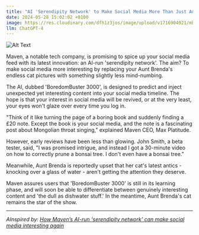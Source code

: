 ```yaml
---
title: "AI 'Serendipity Network' to Make Social Media More Than Just Aunt Brenda's Cat Pictures "
date: 2024-05-28 15:02:02 +0100
image: https://res.cloudinary.com/dfh1z3jos/image/upload/v1716904921/mbbbhe6dodbp8wugqfrv.png
llm: ChatGPT-4
---
```

![Alt Text](https://res.cloudinary.com/dfh1z3jos/image/upload/v1716904921/mbbbhe6dodbp8wugqfrv.png "A group of diverse, smiling people of different ages and backgrounds gather in a vibrant, open-air park setting. Some are posing for selfies, while others are engaged in lively conversations. In the background, a giant screen displays a colorful mosaic of social media posts, ranging from travel photos to thought-provoking articles. The atmosphere is filled with excitement and joy, capturing the essence of human connection and shared experiences, photographic style")


Maven, a notable tech company, is promising to spice up your social media feed with its latest innovation: an AI-run 'serendipity network'. The aim? To make social media more interesting by replacing your Aunt Brenda's endless cat pictures with something slightly less mind-numbing. 

The AI, dubbed 'BoredomBuster 3000', is designed to predict and inject unexpected yet interesting content into your social media timeline. The hope is that your interest in social media will be revived, or at the very least, your eyes won't glaze over every time you log in.

"Think of it like turning the page of a boring book and suddenly finding a £20 note. Except the book is your social media, and the note is a fascinating post about Mongolian throat singing," explained Maven CEO, Max Platitude. 

However, early reviews have been less than glowing. John Smith, a beta tester, said, "I was promised intrigue, and instead I got a 30-minute video on how to correctly prune a bonsai tree. I don't even have a bonsai tree."

Meanwhile, Aunt Brenda is reportedly upset that her cat's latest antics - knocking over a glass of water - aren't getting the attention they deserve. 

Maven assures users that 'BoredomBuster 3000' is still in its learning phase, and will soon be able to differentiate between genuinely interesting content and 'the dull as dishwater stuff.' In the meantime, Aunt Brenda's cat remains the star of the show.

---
*AInspired by: [How Maven’s AI-run ‘serendipity network’ can make social media interesting again](https://techcrunch.com/2024/05/26/how-mavens-ai-run-serendipity-network-can-make-social-media-interesting-again/)*